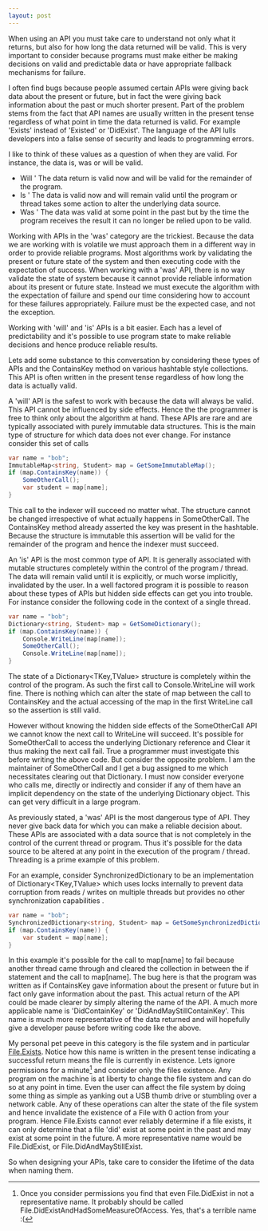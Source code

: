 ```yaml
---
layout: post
---
```

When using an API you must take care to understand not only what it returns, but also for how long the data returned will be valid. This is very important to consider because programs must make either be making decisions on valid and predictable data or have appropriate fallback mechanisms for failure.

I often find bugs because people assumed certain APIs were giving back data about the present or future, but in fact the were giving back information about the past or much shorter present. Part of the problem stems from the fact that API names are usually written in the present tense regardless of what point in time the data returned is valid. For example 'Exists' instead of 'Existed' or 'DidExist'. The language of the API lulls developers into a false sense of security and leads to programming errors.

I like to think of these values as a question of when they are valid. For instance, the data is, was or will be valid.

  * Will ' The data return is valid now and will be valid for the remainder of the program.
  * Is ' The data is valid now and will remain valid until the program or thread takes some action to alter the underlying data source. 
  * Was ' The data was valid at some point in the past but by the time the program receives the result it can no longer be relied upon to be valid. 

Working with APIs in the 'was' category are the trickiest. Because the data we are working with is volatile we must approach them in a different way in order to provide reliable programs. Most algorithms work by validating the present or future state of the system and then executing code with the expectation of success. When working with a 'was' API, there is no way validate the state of system because it cannot provide reliable information about its present or future state. Instead we must execute the algorithm with the expectation of failure and spend our time considering how to account for these failures appropriately. Failure must be the expected case, and not the exception.

Working with 'will' and 'is' APIs is a bit easier. Each has a level of predictability and it's possible to use program state to make reliable decisions and hence produce reliable results.

Lets add some substance to this conversation by considering these types of APIs and the ContainsKey method on various hashtable style collections. This API is often written in the present tense regardless of how long the data is actually valid.  

A 'will' API is the safest to work with because the data will always be valid.  This API cannot be influenced by side effects. Hence the the programmer is free to think only about the algorithm at hand. These APIs are rare and are typically associated with purely immutable data structures. This is the main type of structure for which data does not ever change. For instance consider this set of calls

    
``` csharp
var name = "bob";
ImmutableMap<string, Student> map = GetSomeImmutableMap();
if (map.ContainsKey(name)) {
    SomeOtherCall();
    var student = map[name];
}
```

This call to the indexer will succeed no matter what. The structure cannot be changed irrespective of what actually happens in SomeOtherCall. The ContainsKey method already asserted the key was present in the hashtable.  Because the structure is immutable this assertion will be valid for the remainder of the program and hence the indexer must succeed.

An 'is' API is the most common type of API. It is generally associated with mutable structures completely within the control of the program / thread. The data will remain valid until it is explicitly, or much worse implicitly, invalidated by the user. In a well factored program it is possible to reason about these types of APIs but hidden side effects can get you into trouble.  For instance consider the following code in the context of a single thread.

    
``` csharp
var name = "bob";
Dictionary<string, Student> map = GetSomeDictionary();
if (map.ContainsKey(name)) {
    Console.WriteLine(map[name]);
    SomeOtherCall();
    Console.WriteLine(map[name]);
}
```

The state of a Dictionary<TKey,TValue> structure is completely within the control of the program. As such the first call to Console.WriteLine will work fine. There is nothing which can alter the state of map between the call to ContainsKey and the actual accessing of the map in the first WriteLine call so the assertion is still valid.

However without knowing the hidden side effects of the SomeOtherCall API we cannot know the next call to WriteLine will succeed. It's possible for SomeOtherCall to access the underlying Dictionary reference and Clear it thus making the next call fail. True a programmer must investigate this before writing the above code. But consider the opposite problem. I am the maintainer of SomeOtherCall and I get a bug assigned to me which necessitates clearing out that Dictionary. I must now consider everyone who calls me, directly or indirectly and consider if any of them have an implicit dependency on the state of the underlying Dictionary object. This can get very difficult in a large program.

As previously stated, a 'was' API is the most dangerous type of API. They never give back data for which you can make a reliable decision about. These APIs are associated with a data source that is not completely in the control of the current thread or program. Thus it's possible for the data source to be altered at any point in the execution of the program / thread. Threading is a prime example of this problem.

For an example, consider SynchronizedDictionary to be an implementation of Dictionary<TKey,TValue> which uses locks internally to prevent data corruption from reads / writes on multiple threads but provides no other synchronization capabilities .

``` csharp
var name = "bob";
SynchronizedDictionary<string, Student> map = GetSomeSynchronizedDictionary();
if (map.ContainsKey(name)) {
    var student = map[name];
}
```

In this example it's possible for the call to map[name] to fail because another thread came through and cleared the collection in between the if statement and the call to map[name]. The bug here is that the program was written as if ContainsKey gave information about the present or future but in fact only gave information about the past. This actual return of the API could be made clearer by simply altering the name of the API. A much more applicable name is 'DidContainKey' or 'DidAndMayStillContainKey'. This name is much more representative of the data returned and will hopefully give a developer pause before writing code like the above.

My personal pet peeve in this category is the file system and in particular [File.Exists](http://msdn.microsoft.com/en-us/library/system.io.file.exists.aspx). Notice how this name is written in the present tense indicating a successful return means the file is currently in existence. Lets ignore permissions for a minute[^1] and consider only the files existence. Any program on the machine is at liberty to change the file system and can do so at any point in time. Even the user can affect the file system by doing some thing as simple as yanking out a USB thumb drive or stumbling over a network cable. Any of these operations can alter the state of the file system and hence invalidate the existence of a File with 0 action from your program. Hence File.Exists cannot ever reliably determine if a file exists, it can only determine that a file 'did' exist at some point in the past and may exist at some point in the future. A more representative name would be File.DidExist, or File.DidAndMayStillExist.

So when designing your APIs, take care to consider the lifetime of the data when naming them.

[^1]: Once you consider permissions you find that even File.DidExist in not a representative name. It probably should be called File.DidExistAndHadSomeMeasureOfAccess. Yes, that's a terrible name :(

